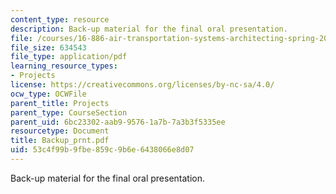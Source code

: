 ```yaml
---
content_type: resource
description: Back-up material for the final oral presentation.
file: /courses/16-886-air-transportation-systems-architecting-spring-2004/53c4f99b9fbe859c9b6e6438066e8d07_Backup_prnt.pdf
file_size: 634543
file_type: application/pdf
learning_resource_types:
- Projects
license: https://creativecommons.org/licenses/by-nc-sa/4.0/
ocw_type: OCWFile
parent_title: Projects
parent_type: CourseSection
parent_uid: 6bc23302-aab9-9576-1a7b-7a3b3f5335ee
resourcetype: Document
title: Backup_prnt.pdf
uid: 53c4f99b-9fbe-859c-9b6e-6438066e8d07
---
```

Back-up material for the final oral presentation.